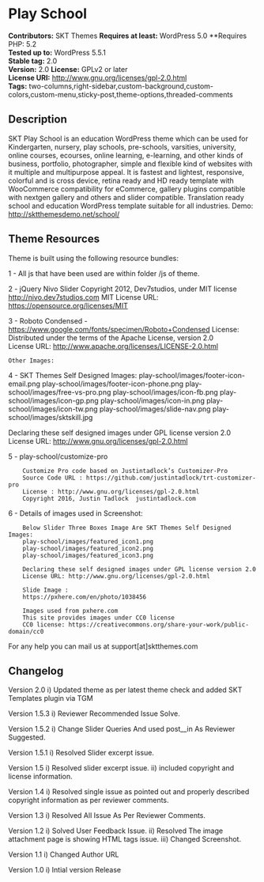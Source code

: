# Play School

**Contributors:** SKT Themes
**Requires at least:** WordPress 5.0
**Requires PHP:  5.2  
**Tested up to:** WordPress 5.5.1  
**Stable tag:** 2.0  
**Version:** 2.0
**License:** GPLv2 or later  
**License URI:** http://www.gnu.org/licenses/gpl-2.0.html  
**Tags:** two-columns,right-sidebar,custom-background,custom-colors,custom-menu,sticky-post,theme-options,threaded-comments

## Description

SKT Play School is an education WordPress theme which can be used for Kindergarten, nursery, play schools, pre-schools, varsities, university, online courses, ecourses, online learning, e-learning, and other kinds of business, portfolio, photographer, simple and flexible kind of websites with it multiple and multipurpose appeal. It is fastest and lightest, responsive, colorful and is cross device, retina ready and HD ready template with WooCommerce compatibility for eCommerce, gallery plugins compatible with nextgen gallery and others and slider compatible. Translation ready school and education WordPress template suitable for all industries. Demo: http://sktthemesdemo.net/school/
 
## Theme Resources

Theme is built using the following resource bundles:

1 - All js that have been used are within folder /js of theme.

2 -     jQuery Nivo Slider
	Copyright 2012, Dev7studios, under MIT license
	http://nivo.dev7studios.com
MIT License URL: https://opensource.org/licenses/MIT

3 - Roboto Condensed - https://www.google.com/fonts/specimen/Roboto+Condensed
	License: Distributed under the terms of the Apache License, version 2.0				
	License URL: http://www.apache.org/licenses/LICENSE-2.0.html

	Other Images:
		
4 - SKT Themes Self Designed Images:
		play-school/images/footer-icon-email.png
		play-school/images/footer-icon-phone.png
		play-school/images/free-vs-pro.png
		play-school/images/icon-fb.png
		play-school/images/icon-gp.png
		play-school/images/icon-in.png
		play-school/images/icon-tw.png
		play-school/images/slide-nav.png
		play-school/images/sktskill.jpg
		
Declaring these self designed images under GPL license version 2.0
License URL: http://www.gnu.org/licenses/gpl-2.0.html
		
5 -     play-school/customize-pro	

		Customize Pro code based on Justintadlock’s Customizer-Pro 
		Source Code URL : https://github.com/justintadlock/trt-customizer-pro			
		License : http://www.gnu.org/licenses/gpl-2.0.html
		Copyright 2016, Justin Tadlock	justintadlock.com
		
6 -     Details of images used in Screenshot:
		
		Below Slider Three Boxes Image Are SKT Themes Self Designed Images:
		play-school/images/featured_icon1.png  
		play-school/images/featured_icon2.png  
		play-school/images/featured_icon3.png  	
		
		Declaring these self designed images under GPL license version 2.0
		License URL: http://www.gnu.org/licenses/gpl-2.0.html
		
		Slide Image : 
		https://pxhere.com/en/photo/1038456
		
		Images used from pxhere.com
		This site provides images under CC0 license
 		CC0 license: https://creativecommons.org/share-your-work/public-domain/cc0				

For any help you can mail us at support[at]sktthemes.com

## Changelog

Version 2.0
i) Updated theme as per latest theme check and added SKT Templates plugin via TGM

Version 1.5.3
i) Reviewer Recommended Issue Solve. 

Version 1.5.2
i) Change Slider Queries And used post__in As Reviewer Suggested.

Version 1.5.1
i) Resolved Slider excerpt issue.

Version 1.5
i)   Resolved slider excerpt issue.
ii)  included copyright and license information.

Version 1.4
i)   Resolved single issue as pointed out and properly described copyright information as per reviewer comments.

Version 1.3
i)   Resolved All Issue As Per Reviewer Comments.

Version 1.2
i)   Solved User Feedback Issue.
ii)  Resolved The image attachment page is showing HTML tags issue.
iii) Changed Screenshot. 

Version 1.1
i)   Changed Author URL

Version 1.0
i)   Intial version Release
